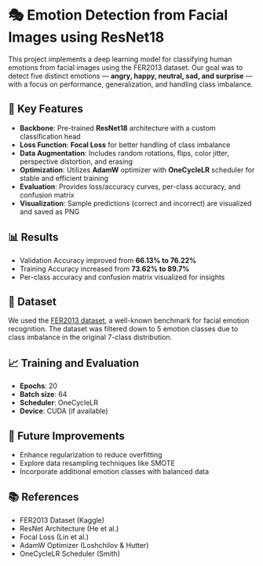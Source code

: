 # 🎭 Emotion Detection from Facial Images using ResNet18

This project implements a deep learning model for classifying human emotions from facial images using the FER2013 dataset. Our goal was to detect five distinct emotions — **angry, happy, neutral, sad, and surprise** — with a focus on performance, generalization, and handling class imbalance.

## 🔧 Key Features

- **Backbone**: Pre-trained **ResNet18** architecture with a custom classification head
- **Loss Function**: **Focal Loss** for better handling of class imbalance
- **Data Augmentation**: Includes random rotations, flips, color jitter, perspective distortion, and erasing
- **Optimization**: Utilizes **AdamW** optimizer with **OneCycleLR** scheduler for stable and efficient training
- **Evaluation**: Provides loss/accuracy curves, per-class accuracy, and confusion matrix
- **Visualization**: Sample predictions (correct and incorrect) are visualized and saved as PNG

## 📊 Results

- Validation Accuracy improved from **66.13% to 76.22%**
- Training Accuracy increased from **73.62% to 89.7%**
- Per-class accuracy and confusion matrix visualized for insights

## 📁 Dataset

We used the [FER2013 dataset](https://www.kaggle.com/datasets/msambare/fer2013), a well-known benchmark for facial emotion recognition. The dataset was filtered down to 5 emotion classes due to class imbalance in the original 7-class distribution.


## 📈 Training and Evaluation

- **Epochs**: 20
- **Batch size**: 64
- **Scheduler**: OneCycleLR
- **Device**: CUDA (if available)

## 🧠 Future Improvements

- Enhance regularization to reduce overfitting
- Explore data resampling techniques like SMOTE
- Incorporate additional emotion classes with balanced data

## 📚 References

- FER2013 Dataset (Kaggle)
- ResNet Architecture (He et al.)
- Focal Loss (Lin et al.)
- AdamW Optimizer (Loshchilov & Hutter)
- OneCycleLR Scheduler (Smith)